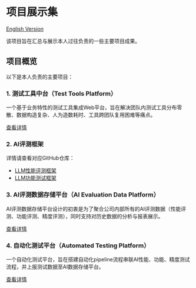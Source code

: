 # 项目展示集

[English Version](README_EN.md)

该项目旨在汇总与展示本人过往负责的一些主要项目成果。

## 项目概览

以下是本人负责的主要项目：

### 1. 测试工具中台（Test Tools Platform）

一个基于业务特性的测试工具集成Web平台，旨在解决团队内测试工具分布零散、数据构造复杂、人为造数耗时、工具跨团队复用困难等痛点。

[查看详情](projects/TestToolsPlatform/README.md)

### 2. AI评测框架

详情请查看对应GitHub仓库：
- [LLM性能评测框架](https://github.com/HowardChenRV/LLM-Eval)
- [LLM功能测试框架](https://github.com/HowardChenRV/llm_engine_test)

### 3. AI评测数据存储平台（AI Evaluation Data Platform）

AI评测数据存储平台设计的初衷是为了聚合公司内部所有的AI评测数据（性能评测、功能评测、精度评测），同时支持对历史数据的分析与报表展示。

[查看详情](projects/AIEvaluationDataPlatform/README.md)

### 4. 自动化测试平台（Automated Testing Platform）

一个自动化测试平台，旨在搭建自动化pipeline流程串联AI性能、功能、精度测试流程，并上报测试数据至AI数据存储平台。

[查看详情](projects/AutoTestPlatform/README.md)